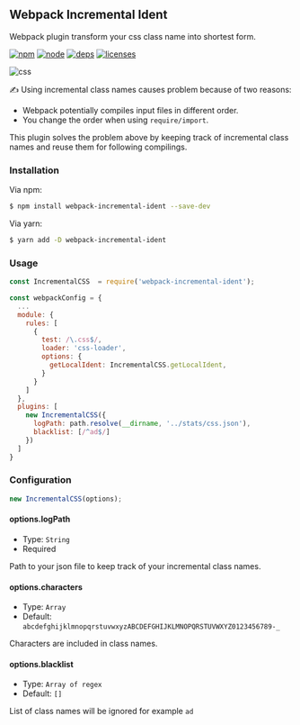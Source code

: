 ## Webpack Incremental Ident

Webpack plugin transform your css class name into shortest form.

[![npm][npm]][npm-url]
[![node][node]][node-url]
[![deps][deps]][deps-url]
[![licenses][licenses]][licenses-url]

![css](https://i.imgur.com/TkpNsCZ.png)

✍️ Using incremental class names causes problem because of two reasons:

- Webpack potentially compiles input files in different order.
- You change the order when using `require/import`.

This plugin solves the problem above by keeping track of incremental class names and reuse them for following compilings.

### Installation

Via npm:

```bash
$ npm install webpack-incremental-ident --save-dev
```

Via yarn:

```bash
$ yarn add -D webpack-incremental-ident
```

### Usage

```js
const IncrementalCSS  = require('webpack-incremental-ident');

const webpackConfig = {
  ...
  module: {
    rules: [
      {
        test: /\.css$/,
        loader: 'css-loader',
        options: {
          getLocalIdent: IncrementalCSS.getLocalIdent,
        }
      }
    ]
  },
  plugins: [
    new IncrementalCSS({
      logPath: path.resolve(__dirname, '../stats/css.json'),
      blacklist: [/^ad$/]
    })
  ]
}
```

### Configuration

```js
new IncrementalCSS(options);
```

#### options.logPath

- Type: `String`
- Required

Path to your json file to keep track of your incremental class names.

#### options.characters

- Type: `Array`
- Default: `abcdefghijklmnopqrstuvwxyzABCDEFGHIJKLMNOPQRSTUVWXYZ0123456789-_`

Characters are included in class names.

#### options.blacklist

- Type: `Array of regex`
- Default: `[]`

List of class names will be ignored for example `ad`

[npm]: https://img.shields.io/npm/v/webpack-incremental-ident.svg
[npm-url]: https://npmjs.com/package/webpack-incremental-ident
[node]: https://img.shields.io/node/v/webpack-incremental-ident.svg
[node-url]: https://nodejs.org
[deps]: https://img.shields.io/david/MQuy/webpack-incremental-ident.svg
[deps-url]: https://david-dm.org/MQuy/webpack-incremental-ident
[licenses]: https://img.shields.io/github/license/MQuy/webpack-incremental-ident.svg
[licenses-url]: https://github.com/MQuy/webpack-incremental-ident/blob/master/LICENSE
